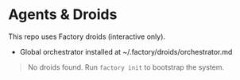 # Agents & Droids

This repo uses Factory droids (interactive only).

- Global orchestrator installed at ~/.factory/droids/orchestrator.md

> No droids found. Run `factory init` to bootstrap the system.

